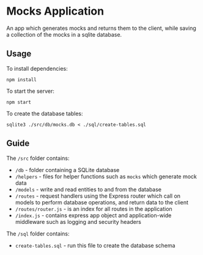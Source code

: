 # Mocks Application

An app which generates mocks and returns them to the client, while saving a collection of the mocks in a sqlite database.

## Usage

To install dependencies:

```shell
npm install
```

To start the server:

```shell
npm start
```

To create the database tables:

```shell
sqlite3 ./src/db/mocks.db < ./sql/create-tables.sql
```

## Guide

The `/src` folder contains:

- `/db` - folder containing a SQLite database
- `/helpers` - files for helper functions such as `mocks` which generate mock data
- `/models` - write and read entities to and from the database
- `/routes` - request handlers using the Express router which call on models to perform database operations, and return data to the client
- `/routes/router.js` - is an index for all routes in the application
- `/index.js` - contains express app object and application-wide middleware such as logging and security headers

The `/sql` folder contains:

- `create-tables.sql` - run this file to create the database schema
